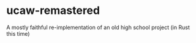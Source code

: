 # ucaw-remastered
A mostly faithful re-implementation of an old high school project (in Rust this time)
